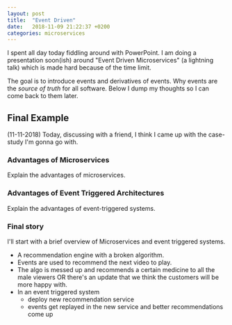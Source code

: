 ```yaml
---
layout: post
title:  "Event Driven"
date:   2018-11-09 21:22:37 +0200
categories: microservices
---
```


I spent all day today fiddling around with PowerPoint. I am doing a presentation soon(ish) around "Event Driven Microservices" (a lightning talk) which is made hard because of the time limit.

The goal is to introduce events and derivatives of events. Why events are the _source of truth_ for all software. Below I dump my thoughts so I can come back to them later.

## Final Example
(11-11-2018) Today, discussing with a friend, I think I came up with the case-study I'm gonna go with.

### Advantages of Microservices
Explain the advantages of microservices.

### Advantages of Event Triggered Architectures
Explain the advantages of event-triggered systems.

### Final story
I'll start with a brief overview of Microservices and event triggered systems.
- A recommendation engine with a broken algorithm.
- Events are used to recommend the next video to play.
- The algo is messed up and recommends a certain medicine to all the male viewers OR there's an update that we think the customers will be more happy with.
- In an event triggered system
  - deploy new recommendation service
  - events get replayed in the new service and better recommendations come up